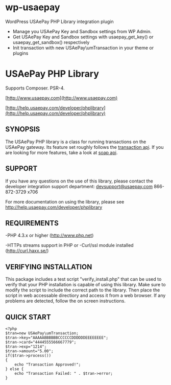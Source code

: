 # wp-usaepay
WordPress USAePay PHP Library integration plugin

- Manage you USAePay Key and Sandbox settings from WP Admin.
- Get USAePay Key and Sandbox settings with usaepay_get_key() or usaepay_get_sandbox() respectively
- Init transaction with new USAePay\umTransaction in your theme or plugins

USAePay PHP Library
=================================

Supports Composer. PSR-4.

[http://www.usaepay.com](http://www.usaepay.com)

[http://help.usaepay.com/developer/phplibrary](http://help.usaepay.com/developer/phplibrary)

SYNOPSIS
--------
The USAePay PHP library is a class for running transactions on the USAePay
gateway.  Its feature set roughly follows the [transaction api](http://help.usaepay.com/developer/transaction).  If
you are looking for more features, take a look at [soap api](http://help.usaepay.com/developer/soap/).

SUPPORT
-------
If you have any questions on the use of this library, please contact
the developer integration support department:
   devsupport@usaepay.com
   866-872-3729 x706

For more documentation on using the library, please see
http://help.usaepay.com/developer/phplibrary



REQUIREMENTS
------------
-PHP 4.3.x or higher (http://www.php.net)

-HTTPs streams support in PHP
or
-Curl/ssl module installed (http://curl.haxx.se/)


VERIFYING INSTALLATION
----------------------

This package includes a test script "verify_install.php"  that can be used to verify
that your PHP installation is capable of using this library.  Make sure to modify the script
to include the correct path to the library.  Then place the script in web accessable directiory
and access it from a web browser.  If any problems are detected,  follow the on screen
instructions.


QUICK START
--------------------

	<?php
	$tran=new USAePay\umTransaction;
	$tran->key="AAAAABBBBBBCCCCCCDDDDDDEEEEEEEE";
	$tran->card="4444555566667779";
	$tran->exp="1214";
	$tran->amount="5.00";
	if($tran->process())
	{
		echo "Transaction Approved!";
	} else {
		echo "Transaction Failed: " . $tran->error;
	}
